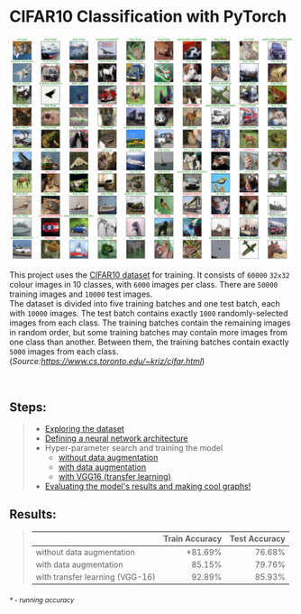 # CIFAR10 Classification with PyTorch

![Cover](https://github.com/priyavrat-misra/cifar10/blob/master/visualizations/test_results_with_aug.png?raw=true "sample test results visualization")

This project uses the [CIFAR10 dataset](https://www.cs.toronto.edu/~kriz/cifar.html) for training. It consists of `60000` `32x32` colour images in 10 classes, with `6000` images per class. There are `50000` training images and `10000` test images. <br>
The dataset is divided into five training batches and one test batch, each with `10000` images. The test batch contains exactly `1000` randomly-selected images from each class. The training batches contain the remaining images in random order, but some training batches may contain more images from one class than another. Between them, the training batches contain exactly `5000` images from each class.
(_Source:https://www.cs.toronto.edu/~kriz/cifar.html_)

<br>

## Steps:
> * [Exploring the dataset](https://github.com/priyavrat-misra/cifar10/blob/master/data_exploration.ipynb "data_exploration.ipynb")
> * [Defining a neural network architecture](https://github.com/priyavrat-misra/cifar10/blob/master/network.py "network.py")
> * Hyper-parameter search and training the model
>    - [without data augmentation](https://github.com/priyavrat-misra/cifar10/blob/master/train.ipynb "train.ipynb")
>    - [with data augmentation](https://github.com/priyavrat-misra/cifar10/blob/master/train_with_aug.ipynb "train_with_aug.ipynb")
>    - [with VGG16 (transfer learning)](https://github.com/priyavrat-misra/cifar10/blob/master/train_with_vgg16.ipynb "train_with_vgg16.ipynb")
> * [Evaluating the model's results and making cool graphs!](https://github.com/priyavrat-misra/cifar10/blob/master/results.ipynb "results.ipynb")

## Results:
> || Train Accuracy | Test Accuracy |
> | :- | -: | -: |
> | without data augmentation | *81.69% | 76.68% |
> | with data augmentation | 85.15% | 79.76% |
> | with transfer learning (VGG-16) | 92.89% | 85.93% |


_<sub>* - running accuracy</sub>_

<br>